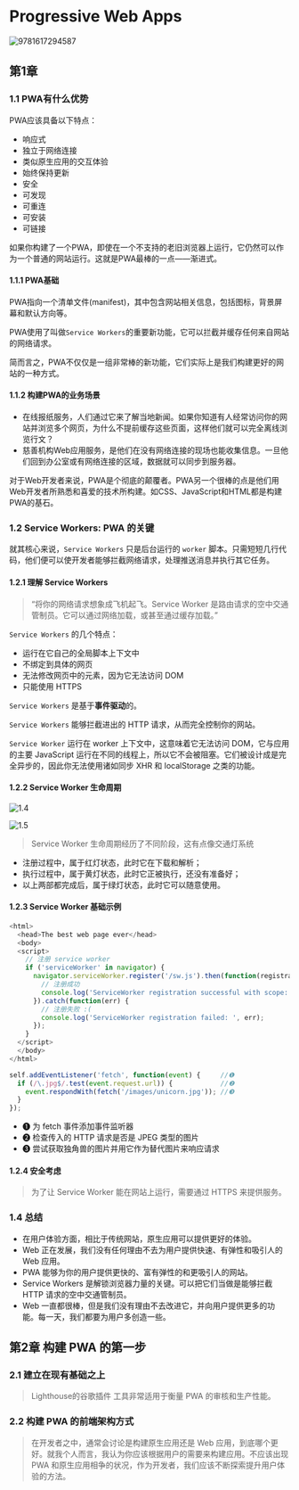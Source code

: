 # Progressive Web Apps

![9781617294587](/books/9781617294587.jpg)

## 第1章

### 1.1 PWA有什么优势

PWA应该具备以下特点：

- 响应式
- 独立于网络连接
- 类似原生应用的交互体验
- 始终保持更新
- 安全
- 可发现
- 可重连
- 可安装
- 可链接

如果你构建了一个PWA，即使在一个不支持的老旧浏览器上运行，它仍然可以作为一个普通的网站运行。这就是PWA最棒的一点——渐进式。

#### 1.1.1 PWA基础

PWA指向一个清单文件(manifest)，其中包含网站相关信息，包括图标，背景屏幕和默认方向等。

PWA使用了叫做`Service Workers`的重要新功能，它可以拦截并缓存任何来自网站的网络请求。

简而言之，PWA不仅仅是一组非常棒的新功能，它们实际上是我们构建更好的网站的一种方式。

#### 1.1.2 构建PWA的业务场景

- 在线报纸服务，人们通过它来了解当地新闻。如果你知道有人经常访问你的网站并浏览多个网页，为什么不提前缓存这些页面，这样他们就可以完全离线浏览行文？
- 慈善机构Web应用服务，是他们在没有网络连接的现场也能收集信息。一旦他们回到办公室或有网络连接的区域，数据就可以同步到服务器。

对于Web开发者来说，PWA是个彻底的颠覆者。PWA另一个很棒的点是他们用Web开发者所熟悉和喜爱的技术所构建。如CSS、JavaScript和HTML都是构建PWA的基石。

### 1.2 Service Workers: PWA 的关键

就其核心来说，`Service Workers` 只是后台运行的 `worker` 脚本。只需短短几行代码，他们便可以使开发者能够拦截网络请求，处理推送消息并执行其它任务。

#### 1.2.1 理解 Service Workers

> “将你的网络请求想象成飞机起飞。Service Worker 是路由请求的空中交通管制员。它可以通过网络加载，或甚至通过缓存加载。”

`Service Workers` 的几个特点：

- 运行在它自己的全局脚本上下文中
- 不绑定到具体的网页
- 无法修改网页中的元素，因为它无法访问 DOM
- 只能使用 HTTPS

`Service Workers` 是基于**事件驱动**的。

`Service Workers` 能够拦截进出的 HTTP 请求，从而完全控制你的网站。

`Service Worker` 运行在 worker 上下文中，这意味着它无法访问 DOM，它与应用的主要 JavaScript 运行在不同的线程上，所以它不会被阻塞。它们被设计成是完全异步的，因此你无法使用诸如同步 XHR 和 localStorage 之类的功能。

#### 1.2.2 Service Worker 生命周期

![1.4](http://ofx24fene.bkt.clouddn.com//img/blog/figure1.4.png)

![1.5](http://ofx24fene.bkt.clouddn.com//img/blog/figure1.5.png)

> Service Worker 生命周期经历了不同阶段，这有点像交通灯系统

- 注册过程中，属于红灯状态，此时它在下载和解析；
- 执行过程中，属于黄灯状态，此时它正被执行，还没有准备好；
- 以上两部都完成后，属于绿灯状态，此时它可以随意使用。

#### 1.2.3 Service Worker 基础示例

```js
<html>
  <head>The best web page ever</head>
  <body>
  <script>
    // 注册 service worker
    if ('serviceWorker' in navigator) {                                                               //❶
      navigator.serviceWorker.register('/sw.js').then(function(registration) {                        //❷
        // 注册成功
        console.log('ServiceWorker registration successful with scope: ', registration.scope);        //❸
      }).catch(function(err) {                                                                        //❹
        // 注册失败 :(
        console.log('ServiceWorker registration failed: ', err);
      });
    }
  </script>
  </body>
</html>
```

```js
self.addEventListener('fetch', function(event) {     //❶
  if (/\.jpg$/.test(event.request.url)) {            //❷
    event.respondWith(fetch('/images/unicorn.jpg')); //❸
  }
});
```

- ❶ 为 fetch 事件添加事件监听器
- ❷ 检查传入的 HTTP 请求是否是 JPEG 类型的图片
- ❸ 尝试获取独角兽的图片并用它作为替代图片来响应请求

#### 1.2.4 安全考虑

> 为了让 Service Worker 能在网站上运行，需要通过 HTTPS 来提供服务。

### 1.4 总结

- 在用户体验方面，相比于传统网站，原生应用可以提供更好的体验。
- Web 正在发展，我们没有任何理由不去为用户提供快速、有弹性和吸引人的 Web 应用。
- PWA 能够为你的用户提供更快的、富有弹性的和更吸引人的网站。
- Service Workers 是解锁浏览器力量的关键。可以把它们当做是能够拦截 HTTP 请求的空中交通管制员。
- Web 一直都很棒，但是我们没有理由不去改进它，并向用户提供更多的功能。每一天，我们都要为用户多创造一些。

## 第2章 构建 PWA 的第一步

### 2.1 建立在现有基础之上

> Lighthouse的谷歌插件 工具非常适用于衡量 PWA 的审核和生产性能。

### 2.2 构建 PWA 的前端架构方式

> 在开发者之中，通常会讨论是构建原生应用还是 Web 应用，到底哪个更好。就我个人而言，我认为你应该根据用户的需要来构建应用。不应该出现 PWA 和原生应用相争的状况，作为开发者，我们应该不断探索提升用户体验的方法。